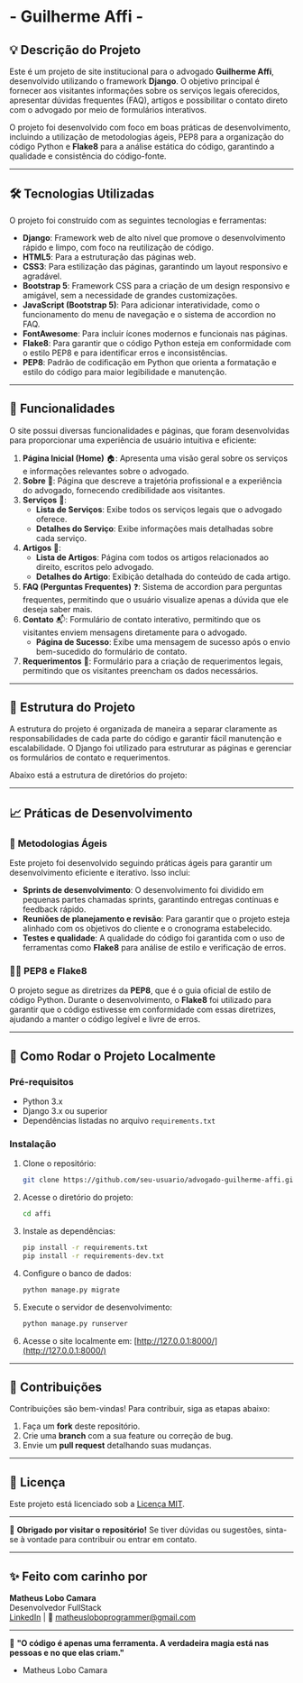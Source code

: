 #  **- Guilherme Affi -**

## 💡 **Descrição do Projeto**

Este é um projeto de site institucional para o advogado **Guilherme Affi**, desenvolvido utilizando o framework **Django**. O objetivo principal é fornecer aos visitantes informações sobre os serviços legais oferecidos, apresentar dúvidas frequentes (FAQ), artigos e possibilitar o contato direto com o advogado por meio de formulários interativos.

O projeto foi desenvolvido com foco em boas práticas de desenvolvimento, incluindo a utilização de metodologias ágeis, PEP8 para a organização do código Python e **Flake8** para a análise estática do código, garantindo a qualidade e consistência do código-fonte.

---

## 🛠️ **Tecnologias Utilizadas**

O projeto foi construído com as seguintes tecnologias e ferramentas:

- **Django**: Framework web de alto nível que promove o desenvolvimento rápido e limpo, com foco na reutilização de código.
- **HTML5**: Para a estruturação das páginas web.
- **CSS3**: Para estilização das páginas, garantindo um layout responsivo e agradável.
- **Bootstrap 5**: Framework CSS para a criação de um design responsivo e amigável, sem a necessidade de grandes customizações.
- **JavaScript (Bootstrap 5)**: Para adicionar interatividade, como o funcionamento do menu de navegação e o sistema de accordion no FAQ.
- **FontAwesome**: Para incluir ícones modernos e funcionais nas páginas.
- **Flake8**: Para garantir que o código Python esteja em conformidade com o estilo PEP8 e para identificar erros e inconsistências.
- **PEP8**: Padrão de codificação em Python que orienta a formatação e estilo do código para maior legibilidade e manutenção.

---

## 🔧 **Funcionalidades**

O site possui diversas funcionalidades e páginas, que foram desenvolvidas para proporcionar uma experiência de usuário intuitiva e eficiente:

1. **Página Inicial (Home)** 🏠: Apresenta uma visão geral sobre os serviços e informações relevantes sobre o advogado.
2. **Sobre** 👤: Página que descreve a trajetória profissional e a experiência do advogado, fornecendo credibilidade aos visitantes.
3. **Serviços** 💼:
   - **Lista de Serviços**: Exibe todos os serviços legais que o advogado oferece.
   - **Detalhes do Serviço**: Exibe informações mais detalhadas sobre cada serviço.
4. **Artigos** 📝:
   - **Lista de Artigos**: Página com todos os artigos relacionados ao direito, escritos pelo advogado.
   - **Detalhes do Artigo**: Exibição detalhada do conteúdo de cada artigo.
5. **FAQ (Perguntas Frequentes)** ❓: Sistema de accordion para perguntas frequentes, permitindo que o usuário visualize apenas a dúvida que ele deseja saber mais.
6. **Contato** 📬: Formulário de contato interativo, permitindo que os visitantes enviem mensagens diretamente para o advogado.
   - **Página de Sucesso**: Exibe uma mensagem de sucesso após o envio bem-sucedido do formulário de contato.
7. **Requerimentos** 📄: Formulário para a criação de requerimentos legais, permitindo que os visitantes preencham os dados necessários.

---

## 📂 **Estrutura do Projeto**

A estrutura do projeto é organizada de maneira a separar claramente as responsabilidades de cada parte do código e garantir fácil manutenção e escalabilidade. O Django foi utilizado para estruturar as páginas e gerenciar os formulários de contato e requerimentos.

Abaixo está a estrutura de diretórios do projeto:


---

## 📈 **Práticas de Desenvolvimento**

### 🚀 **Metodologias Ágeis**

Este projeto foi desenvolvido seguindo práticas ágeis para garantir um desenvolvimento eficiente e iterativo. Isso inclui:

- **Sprints de desenvolvimento**: O desenvolvimento foi dividido em pequenas partes chamadas sprints, garantindo entregas contínuas e feedback rápido.
- **Reuniões de planejamento e revisão**: Para garantir que o projeto esteja alinhado com os objetivos do cliente e o cronograma estabelecido.
- **Testes e qualidade**: A qualidade do código foi garantida com o uso de ferramentas como **Flake8** para análise de estilo e verificação de erros.

### 🧑‍💻 **PEP8 e Flake8**

O projeto segue as diretrizes da **PEP8**, que é o guia oficial de estilo de código Python. Durante o desenvolvimento, o **Flake8** foi utilizado para garantir que o código estivesse em conformidade com essas diretrizes, ajudando a manter o código legível e livre de erros.

---

## 🚀 **Como Rodar o Projeto Localmente**

### Pré-requisitos

- Python 3.x
- Django 3.x ou superior
- Dependências listadas no arquivo `requirements.txt`

### Instalação

1. Clone o repositório:

    ```bash
    git clone https://github.com/seu-usuario/advogado-guilherme-affi.git
    ```

2. Acesse o diretório do projeto:

    ```bash
    cd affi
    ```

3. Instale as dependências:

    ```bash
    pip install -r requirements.txt
    pip install -r requirements-dev.txt
    ```

4. Configure o banco de dados:

    ```bash
    python manage.py migrate
    ```

5. Execute o servidor de desenvolvimento:

    ```bash
    python manage.py runserver
    ```

6. Acesse o site localmente em: [http://127.0.0.1:8000/](http://127.0.0.1:8000/)

---

## 🤝 **Contribuições**

Contribuições são bem-vindas! Para contribuir, siga as etapas abaixo:

1. Faça um **fork** deste repositório.
2. Crie uma **branch** com a sua feature ou correção de bug.
3. Envie um **pull request** detalhando suas mudanças.

---

## 📜 **Licença**

Este projeto está licenciado sob a [Licença MIT](LICENSE).

---

🎉 **Obrigado por visitar o repositório!** Se tiver dúvidas ou sugestões, sinta-se à vontade para contribuir ou entrar em contato.

---

## ✨ **Feito com carinho por**

**Matheus Lobo Camara**  
Desenvolvedor FullStack  
[LinkedIn](www.linkedin.com/in/matheus-lobo-camara-developer) |
📧 matheusloboprogrammer@gmail.com

---

🔗 **"O código é apenas uma ferramenta. A verdadeira magia está nas pessoas e no que elas criam."**  
 - Matheus Lobo Camara

